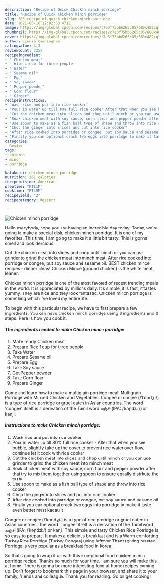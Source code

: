 ```yaml
---
description: "Recipe of Quick Chicken minch porridge"
title: "Recipe of Quick Chicken minch porridge"
slug: 585-recipe-of-quick-chicken-minch-porridge
date: 2021-08-16T12:02:53.471Z
image: https://img-global.cpcdn.com/recipes/c7e3f75bb6265c05/680x482cq70/chicken-minch-porridge-recipe-main-photo.jpg
thumbnail: https://img-global.cpcdn.com/recipes/c7e3f75bb6265c05/680x482cq70/chicken-minch-porridge-recipe-main-photo.jpg
cover: https://img-global.cpcdn.com/recipes/c7e3f75bb6265c05/680x482cq70/chicken-minch-porridge-recipe-main-photo.jpg
author: Linnie Cunningham
ratingvalue: 4.3
reviewcount: 3255
recipeingredient:
- " Chicken meat"
- " Rice 1 cup for three people"
- " Water"
- " Sesame oil"
- " Egg"
- " Soy sauce"
- " Pepper powder"
- " Corn flour"
- " Ginger"
recipeinstructions:
- "Wash rice and put into rice cooker"
- "Pour in water up till 80% full rice cooker After that when you see bubble, slightlly take up the cover to prevent rice water over flow, continue let it cook with rice cooker"
- "Cut the chicken meat into slices and chop until minch or you can use grinder to grind the chicken meat into minch meat"
- "Soak chicken meat with soy sauce, corn flour and pepper powder after that try to mix them together using spoon to ensure equally distrbute the taste"
- "Use spoon to make as a fish ball type of shape and throw into rice cooker"
- "Chop the ginger into slices and put into rice cooker"
- "After rice cooked into porridge or congee, put soy sauce and sesame oil"
- "Finally you can optional crack two eggs into porridge to make it taste even bettet must kacau it"
categories:
- Recipe
tags:
- chicken
- minch
- porridge

katakunci: chicken minch porridge 
nutrition: 261 calories
recipecuisine: American
preptime: "PT11M"
cooktime: "PT49M"
recipeyield: "2"
recipecategory: Dessert

---
```



![Chicken minch porridge](https://img-global.cpcdn.com/recipes/c7e3f75bb6265c05/680x482cq70/chicken-minch-porridge-recipe-main-photo.jpg)

Hello everybody, hope you are having an incredible day today. Today, we're going to make a special dish, chicken minch porridge. It is one of my favorites. This time, I am going to make it a little bit tasty. This is gonna smell and look delicious.

Cut the chicken meat into slices and chop until minch or you can use grinder to grind the chicken meat into minch meat. After rice cooked into porridge or congee, put soy sauce and sesame oil. BEST chicken mince recipes - dinner ideas! Chicken Mince (ground chicken) is the white meat, leaner.

Chicken minch porridge is one of the most favored of recent trending meals in the world. It is appreciated by millions daily. It's simple, it is fast, it tastes yummy. They are nice and they look fantastic. Chicken minch porridge is something which I've loved my entire life.


To begin with this particular recipe, we have to first prepare a few ingredients. You can have chicken minch porridge using 9 ingredients and 8 steps. Here is how you cook it.

<!--inarticleads1-->

##### The ingredients needed to make Chicken minch porridge:

1. Make ready  Chicken meat
1. Prepare  Rice 1 cup for three people
1. Take  Water
1. Prepare  Sesame oil
1. Prepare  Egg
1. Take  Soy sauce
1. Get  Pepper powder
1. Take  Corn flour
1. Prepare  Ginger


Come and learn how to make a multigrain porridge meal! Multigrain Porridge with Minced Chicken and Vegetables. Congee or conjee (/ˈkɒndʒi/) is a type of rice porridge or gruel eaten in Asian countries. The word &#39;congee&#39; itself is a derivation of the Tamil word கஞ்சி (IPA: /ˈkəɲdʑiː/) or kanji. 

<!--inarticleads2-->

##### Instructions to make Chicken minch porridge:

1. Wash rice and put into rice cooker
1. Pour in water up till 80% full rice cooker - After that when you see bubble, slightlly take up the cover to prevent rice water over flow, continue let it cook with rice cooker
1. Cut the chicken meat into slices and chop until minch or you can use grinder to grind the chicken meat into minch meat
1. Soak chicken meat with soy sauce, corn flour and pepper powder after that try to mix them together using spoon to ensure equally distrbute the taste
1. Use spoon to make as a fish ball type of shape and throw into rice cooker
1. Chop the ginger into slices and put into rice cooker
1. After rice cooked into porridge or congee, put soy sauce and sesame oil
1. Finally you can optional crack two eggs into porridge to make it taste even bettet must kacau it


Congee or conjee (/ˈkɒndʒi/) is a type of rice porridge or gruel eaten in Asian countries. The word &#39;congee&#39; itself is a derivation of the Tamil word கஞ்சி (IPA: /ˈkəɲdʑiː/) or kanji. This simple and tasty Chicken Rice Porridge is so easy to prepare. It makes a delicious breakfast and is a Warm comforting Turkey Rice Porridge (Turkey Congee) using leftover Thanksgiving roasted. Porridge is very popular as a breakfast food in Korea. 

So that's going to wrap it up with this exceptional food chicken minch porridge recipe. Thanks so much for your time. I am sure you will make this at home. There is gonna be more interesting food at home recipes coming up. Don't forget to bookmark this page in your browser, and share it to your family, friends and colleague. Thank you for reading. Go on get cooking!
